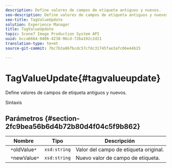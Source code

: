 ```yaml
---
description: Define valores de campos de etiqueta antiguos y nuevos.
seo-description: Define valores de campos de etiqueta antiguos y nuevos.
seo-title: TagValueUpdate
solution: Experience Manager
title: TagValueUpdate
topic: Scene7 Image Production System API
uuid: bcca6664-0406-4238-96cd-726a192c2d21
translation-type: tm+mt
source-git-commit: 7bc7b3a86fbcdc57cfdc31745fae3afc06e44b15

---
```



# TagValueUpdate{#tagvalueupdate}

Define valores de campos de etiqueta antiguos y nuevos.

Sintaxis

## Parámetros {#section-2fc9bea56b6d4b72b80d4f04c5f9b862}

| Nombre | Tipo | Descripción |
|---|---|---|
| ` *`oldValue`*` | `xsd:string` | Valor del campo de etiqueta original. |
| ` *`newValue`*` | `xsd:string` | Nuevo valor de campo de etiqueta. |

